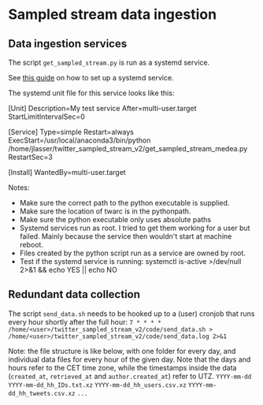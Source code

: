 # Sampled stream data ingestion

## Data ingestion services
The script `get_sampled_stream.py` is run as a systemd service.

See [this guide](https://medium.com/codex/setup-a-python-script-as-a-service-through-systemctl-systemd-f0cc55a42267) on how to set up a systemd service.

The systemd unit file for this service looks like this:

[Unit]
Description=My test service
After=multi-user.target
StartLimitIntervalSec=0

[Service]
Type=simple
Restart=always
ExecStart=/usr/local/anaconda3/bin/python /home/jlasser/twitter_sampled_stream_v2/get_sampled_stream_medea.py
RestartSec=3

[Install]
WantedBy=multi-user.target

Notes:
* Make sure the correct path to the python executable is supplied.
* Make sure the location of twarc is in the pythonpath.
* Make sure the python executable only uses absolute paths
* Systemd services run as root. I tried to get them working for a user but failed. Mainly because the service then wouldn't start at machine reboot.
* Files created by the python script run as a service are owned by root.
* Test if the systemd service is running: systemctl is-active <service name> >/dev/null 2>&1 && echo YES || echo NO
    
## Redundant data collection
The script `send_data.sh` needs to be hooked up to a (user) cronjob that runs every hour shortly after the full hour:
`7 * * * * /home/<user>/twitter_sampled_stream_v2/code/send_data.sh > /home/<user>/twitter_sampled_stream_v2/code/send_data.log 2>&1`
    
Note: the file structure is like below, with one folder for every day, and individual data files for every hour of the given day. Note that the days and hours refer to the CET time zone, while the timestamps inside the data (`created_at`, `retrieved_at` and `author.created_at`) refer to UTZ.
`YYYY-mm-dd`
    `YYYY-mm-dd_hh_IDs.txt.xz`
    `YYYY-mm-dd_hh_users.csv.xz`
    `YYYY-mm-dd_hh_tweets.csv.xz`
    `...`
    
        

